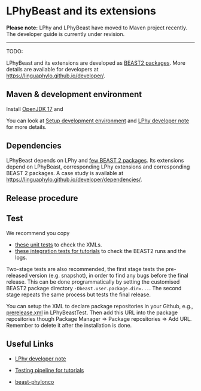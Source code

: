 # LPhyBeast and its extensions 

**Please note:** LPhy and LPhyBeast have moved to Maven project recently.
The developer guide is currently under revision.

-----------------------

TODO:

LPhyBeast and its extensions are developed as [BEAST2 packages](https://www.beast2.org/managing-packages/).
More details are available for developers at https://linguaphylo.github.io/developer/.

## Maven & development environment

Install [OpenJDK 17](https://jdk.java.net/17/) and 

You can look at [Setup development environment](https://linguaphylo.github.io/developer/setup-dev-env/)
and [LPhy developer note](https://github.com/LinguaPhylo/linguaPhylo/blob/master/DEV_NOTE.md) for more details.

## Dependencies 

LPhyBeast depends on LPhy and [few BEAST 2 packages](version.xml). 
Its extensions depend on LPhyBeast, corresponding LPhy extensions and corresponding BEAST 2 packages.
A case study is available at https://linguaphylo.github.io/developer/dependencies/.

## Release procedure


## Test

We recommend you copy
- [these unit tests](https://github.com/LinguaPhylo/LPhyBeast/tree/master/lphybeast/src/test/java/lphybeast)
to check the XMLs.
- [these integration tests for tutorials](https://github.com/LinguaPhylo/LPhyBeastTest) 
to check the BEAST2 runs and the logs.

Two-stage tests are also recommended, the first stage tests the pre-released version (e.g. snapshot),
in order to find any bugs before the final release.
This can be done programmatically by setting the customised BEAST2 package directory `-Dbeast.user.package.dir=...`.
The second stage repeats the same process but tests the final release.

You can setup the XML to declare package repositories in your Github, 
e.g., [prerelease.xml](https://raw.githubusercontent.com/LinguaPhylo/LPhyBeastTest/main/beast2.7/lib/prerelease.xml) 
in LPhyBeastTest. Then add this URL into the package repositories though 
Package Manager => Package repositories => Add URL. Remember to delete it after the installation is done.

## Useful Links

- [LPhy developer note](https://github.com/LinguaPhylo/linguaPhylo/blob/master/DEV_NOTE.md)

- [Testing pipeline for tutorials](https://github.com/LinguaPhylo/LPhyBeastTest)

- [beast-phylonco](https://github.com/bioDS/beast-phylonco)

